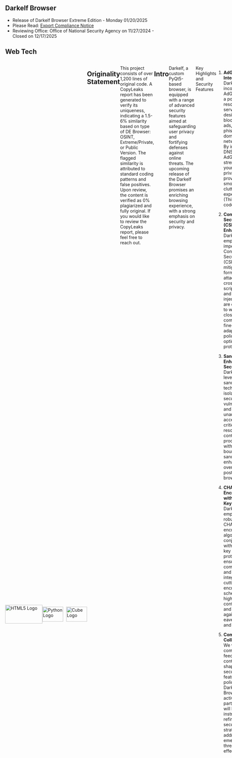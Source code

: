 ## Darkelf Browser
- Release of Darkelf Browser Extreme Edition - Monday 01/20/2025
- Please Read: [Export Compliance Notice](ExportComplianceNotice.md)
- Reviewing Office: Office of National Security Agency on 11/27/2024 - Closed on 12/17/2025


## Web Tech
<div style="display: flex;">

<div style="display:flex; align-items:center;">
    <img src="https://www.freepnglogos.com/uploads/html5-logo-png/html5-logo-devextreme-multi-purpose-controls-html-javascript-3.png" width="120" height="60" alt="HTML5 Logo">
    <img src="https://s3.dualstack.us-east-2.amazonaws.com/pythondotorg-assets/media/community/logos/python-logo-only.png" alt="Python Logo" style="width:67px; height:48px; margin-right:10px;">
    <img src="https://pypi.org/static/images/white-cube.2351a86c.svg" width="67" height="48" alt="Cube Logo">
</div>

## Originality Statement
This project consists of over 1,200 lines of original code. A CopyLeaks report has been generated to verify its uniqueness, indicating a 1.5-6% similarity based on type of DE Browser: OSINT, Extreme/Private, or Public Version. The flagged similarity is attributed to standard coding patterns and false positives. Upon review, the content is verified as 0% plagiarized and fully original.
If you would like to review the CopyLeaks report, please feel free to reach out.

## Intro

Darkelf, a custom PyQt5-based browser, is equipped with a range of advanced security features aimed at safeguarding user privacy and fortifying defenses against online threats. The upcoming release of the Darkelf Browser promises an enriching browsing experience, with a strong emphasis on security and privacy.

Key Highlights and Security Features
1. **AdGuard DNS Integration:** Darkelf Browser incorporates AdGuard DNS, a powerful DNS resolution service designed to block trackers, ads, and phishing domains at the network level. By intercepting DNS requests, AdGuard DNS strengthens your browsing privacy while providing a smoother and clutter-free experience. (This is in the codebase)

2. **Content Security Policy (CSP) Enhancements:** Darkelf Browser emphasizes the importance of Content Security Policy (CSP) to mitigate various forms of attacks such as cross-site scripting (XSS) and data injection. We are committed to working closely with the community to fine-tune and adapt the CSP policies for optimal protection.

3. **Sandboxing for Enhanced Security:** Darkelf Browser leverages sandboxing techniques to isolate potential security vulnerabilities and prevent unauthorized access to critical system resources. By containing processes within secure boundaries, sandboxing enhances the overall security posture of the browser.

4. **CHACHA20 Encryption with x25519 Key Exchange:** Darkelf Browser employs the robust CHACHA20 encryption algorithm in conjunction with the x25519 key exchange protocol to ensure secure communication and data integrity. This cutting-edge encryption scheme offers a high level of confidentiality and protection against eavesdropping and tampering.

5. **Community Collaboration:** We value community feedback and contributions in shaping the security features and policies of Darkelf Browser. Your active participation will be instrumental in refining our security strategies and addressing emerging threats effectively.

As we prepare for the imminent release of Darkelf Browser, our team is dedicated to delivering a secure and privacy-focused browsing environment that empowers users to explore the web with confidence. Stay tuned for updates and join us in our mission to create a safer online ecosystem for all users.

## Table of Contents
- [Attribution](Attribution.md)
- [BrowserAudit](BrowserAudit.md)
- [Encryption](Encryption.md)
- [Overview](Overview.md)
- [QSettings](QSettings.md)
- [LICENSE](LICENSE)
- [Copyright](Copyright.md)
- [Darkelf vs Tor](DarkelfvTor.md)
- [Darkelf Installation Guide](DarkelfInstallationGuide.md)
- [OSINT Resources](https://github.com/Darkelf2024/Darkelf-Browser/blob/main/OSINT%20Resources.md)
- [No JavaScript Websites](NoJavaScriptWebsites.md)

## Systems
- MAC OS - Ready
- Linux - Ready
- Windows - Ready

## Variations/Types
- Darkelf OSINT - Browser for OSINT 
- Darkelf Private - Extreme Privacy
- Darkelf Public - Balanced/Mixed
- Each Browser/Type - Can be modified in within the python code
- Pick a style

## Security Features

- Sandboxing:
Darkelf Browser implements sandboxing technology to provide an additional layer of security:
- Isolated Environment: Each browsing session is isolated from the system, preventing malicious code from affecting other parts of the browser or the device.
- Enhanced Security: Sandboxing helps mitigate the impact of potential security vulnerabilities by containing threats within the browser's sandboxed
environment. 
- Protection Against Exploits: By confining processes to a sandbox, Darkelf Browser reduces the risk of
exploits and unauthorized access to sensitive system resources.

- Custom Ad Blocker - Enabled by default 
- Content Security Policy (CSP):
Sets strict content security policies to prevent cross-site scripting (XSS), clickjacking, and other code injection attacks.

- HTTPS Enforcement:
Automatically upgrades HTTP requests to HTTPS to ensure encrypted communication whenever possible.

- Anti-Fingerprinting:
Reduces the amount of information available for browser fingerprinting, making it harder to track users across the web.

- Tor Network Integration:
Optional integration with the Tor network for anonymous browsing by routing traffic through multiple nodes to conceal users' IP addresses.

- Clear Cookies and Cache on Exit:
Clears HTTP cache and cookies when the browser or a tab is closed to prevent tracking and maintain privacy.

## Encryption Features

- ChaCha20 Cipher: 
A robust symmetric encryption algorithm that ensures data integrity and confidentiality.

- RSA and X25519: 
Asymmetric encryption algorithms used for key exchange and digital signatures, providing an additional layer of security.

- Quantum Encryption:
Option to enable quantum encryption for advanced security against future quantum computing threats. (Research/Testing Phase - Kyber1024/XMSS) - Error w/Python 3.12 Can't find KeyPairs)Module hidden! Currently working on it!

- Privacy Features

- JavaScript Control:
Allows users to enable or disable JavaScript, reducing the risk of malicious scripts.

- Cookie Management:
Provides the option to enable or disable cookies, offering control over data stored by websites.

- Geolocation Control:
Option to enable or disable geolocation, preventing websites from accessing the user's physical location.

- Device Orientation and Media Device Blocking:
Options to block device orientation sensors and media devices (camera, microphone), preventing websites from accessing this data.

- Theme:
A visually unobtrusive theme to reduce eye strain and potentially avoid drawing attention in low-light environments.

- Home Page with Integrated Search:
A customizable home page with integrated DuckDuckGo search, offering a privacy-focused search engine.

## Additional Features

- Debounce Resize Function:
Efficiently handles resize events to optimize performance.

- Download Manager:
Manages and tracks downloads, providing a secure way to handle file downloads.

- Security Settings Dialog:
A user interface to configure various security settings, such as enabling/disabling JavaScript, Tor network, and encryption options.

- Toolbar and Menu Bar:
Provides quick access to navigation controls, search bar, and security settings.

- Session Management:
Supports restoring the previous session, including tabs and their state, enhancing usability without compromising security.

## Adblock Features 

Darkelf Browser incorporates robust adblocking functionality to enhance privacy and browsing experience:

1. **Domain Blocking**: The `AdblockUrlRequestInterceptor` class blocks requests to specific domains listed in the `blocked_domains` parameter, preventing unwanted content from loading.

2. **Rule-Based Filtering**: Custom rules in the `AdblockUrlRequestInterceptor` class enable filtering based on content type. This includes blocking CSP reports, large media files, and other specified types of requests.

3. **Adblock Pattern Management**: The `load_adblock_list` function aggregates adblock patterns from multiple sources, including popular ad-blocking lists and custom rules for sites like YouTube. Patterns are processed using the `BeautifulSoup` library to handle HTML content effectively.

4. **Tracking Protection**: The `TrackerInterceptor` class prevents requests to known tracking domains. Tracking domains are sourced from JSON files and processed with the `json` module, ensuring comprehensive tracking protection.

## Anti-Fingerprinting Techniques

- Canvas Fingerprinting Protection:
Modifies or blocks the ability of websites to read canvas data. This prevents websites from creating a unique fingerprint based on the rendering of graphics on the user's device.

- User-Agent Spoofing:
Randomizes or standardizes the user-agent string sent to websites, making it difficult to identify the browser and operating system version.

- WebGL Fingerprinting Protection:
Alters or blocks WebGL information to prevent fingerprinting based on the graphics hardware and driver details.

- Font Fingerprinting Protection:
Limits the list of available system fonts exposed to websites, preventing fingerprinting based on the unique set of installed fonts.

- Media Device Enumeration Blocking:
Prevents websites from accessing detailed information about the user's media devices (e.g., cameras, microphones), which can be used for fingerprinting.

- Timezone Spoofing:
Changes or hides the timezone information to prevent websites from determining the user's geographical location based on their timezone.

- Language and Locale Spoofing:
Randomizes or standardizes language and locale settings to prevent fingerprinting based on these attributes.

- Screen Resolution and Color Depth Spoofing:
Modifies or hides screen resolution and color depth information to prevent websites from creating a unique fingerprint based on the display properties of the device.

- Hardware Concurrency Spoofing:
Changes the reported number of logical processors (CPU cores) to prevent fingerprinting based on the hardware concurrency.

- Audio Fingerprinting Protection:
Alters or blocks audio context information to prevent fingerprinting based on the audio hardware and capabilities.

- Battery Status API Blocking:
Blocks access to the Battery Status API, preventing websites from tracking battery levels and charging status, which can be used for fingerprinting.

- Network Information API Blocking:
Blocks access to the Network Information API, preventing websites from accessing network type and speed information, which can be used for fingerprinting.

- ETag and Cache-Control Manipulation:
Modifies or disables ETag headers and cache-control mechanisms to prevent tracking via caching techniques.

## Implementation Details

- JavaScript Hooks:
The browser employs JavaScript hooks to intercept and modify calls to functions and APIs that can be used for fingerprinting, such as navigator, screen, document, and window properties.

- Built-In:
Built-in features to spoof or block fingerprintable attributes dynamically, providing an extra layer of protection.

- Configuration Options:
Provides user-configurable options to enable or disable specific anti-fingerprinting techniques, allowing users to balance privacy and functionality according to their needs.

These techniques collectively reduce the uniqueness of the user's browser environment, making it harder for websites to track users based on their browser and device characteristics.

## Themes
- Dark Theme
- White Theme

Themes are based on auto-detection system preferences.
The browser can adapt its theme to match the system-wide preferences set by the user on their operating system.

## Hot Key Functions 

- Back
- Forward
- Reload
- Zoom in/out
- Add Multiple Tabs
- Open/Close Tabs
- History Log: Open/Close
- Toggle Fullscreen Mode

## Not Working(Currently)

Tuta/Proton - Can't access login due to CSP issue.
Everything else is working though.


## Contributors

Dr. Kevin Moore [Darkelf2024](https://github.com/Darkelf2024) ([Kjm489](https://github.com/Kjm489)) Initial work, design, and implementation, additional contributions. 
Heapy for memory leak testing.
ChatGPT by OpenAI for code optimization, and error analysis.


## Feedback and Contributions

Your feedback is valuable for the improvement of Darkelf Browser. If you have any suggestions, ideas, bug reports, or feature requests, please don't hesitate to open an issue or reach out to me.

I welcome constructive criticism and diverse perspectives as they can help make Darkelf Browser better for everyone. Let's work together to create a vibrant and supportive community around this project.

Thank you for your support and for helping make Darkelf Browser the best it can be!
